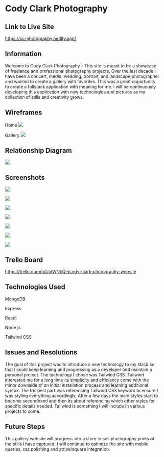 # Cody Clark Photography 

## Link to Live Site

https://cc-photography.netlify.app/

## Information

Welcome to Cody Clark Photography - This site is meant to be a showcase of freelance and professional photography projects. Over the last decade I have been a concert, media, wedding, portrait, and landscape photographer and wanted to create a gallery with favorites. This was a great opportunity to create a fullstack application with meaning for me. I will be continuously developing this application with new technologies and pictures as my collection of stills and creativity grows.

## Wireframes

Home
![](public/images/Screen%20Shot%202023-03-13%20at%202.48.40%20PM.png)

Gallery
![](public/images/Screen%20Shot%202023-03-13%20at%203.01.45%20PM.png)

## Relationship Diagram

![](public/images/Screen%20Shot%202023-03-13%20at%202.36.29%20PM.png)

## Screenshots

![](public/images/Screen%20Shot%202023-03-13%20at%202.04.46%20PM.png)

![](public/images/Screen%20Shot%202023-03-13%20at%202.04.56%20PM.png)

![](public/images/Screen%20Shot%202023-03-13%20at%202.05.16%20PM.png)

![](public/images/Screen%20Shot%202023-03-13%20at%202.05.25%20PM.png)

![](public/images/Screen%20Shot%202023-03-13%20at%202.06.01%20PM.png)

![](public/images/Screen%20Shot%202023-03-13%20at%202.05.49%20PM.png)

![](public/images/Screen%20Shot%202023-03-13%20at%202.05.37%20PM.png)

## Trello Board

https://trello.com/b/UolWNkQe/cody-clark-photography-website

## Technologies Used

MongoDB

Express

React

Node.js

Tailwind CSS

## Issues and Resolutions

The goal of this project was to introduce a new technology to my stack so that I could keep learning and progressing as a developer and maintain a personal project. The technology I chose was Tailwind CSS. Tailwind interested me for a long time its simplicity and efficiency come with the minor downside of an initial installation process and learning additional syntax. The trickiest part was referencing Tailwind CSS keyword to ensure I was styling everything accordingly. After a few days the main styles start to become secondhand and then its about referencing which other styles for specific details needed. Tailwind is something I will include in various projects to come.

## Future Steps

This gallery website will progress into a store to sell photography prints of the stills I have captured. I will continue to optimize the site with mobile queries, css polishing and stripe/square integration.
